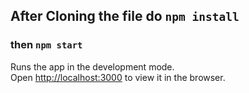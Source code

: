 ## After Cloning the file do `npm install`

### then `npm start`

Runs the app in the development mode.\
Open [http://localhost:3000](http://localhost:3000) to view it in the browser.
